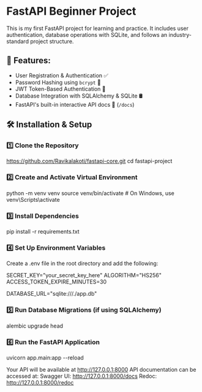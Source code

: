 # FastAPI Beginner Project 

This is my first FastAPI project for learning and practice. It includes user authentication, database operations with SQLite, and follows an industry-standard project structure.

## 📌 Features:
- User Registration & Authentication ✅
- Password Hashing using `bcrypt` 🔐
- JWT Token-Based Authentication 🔑
- Database Integration with SQLAlchemy & SQLite 🛢️
- FastAPI's built-in interactive API docs 📄 (`/docs`)


## 🛠️ Installation & Setup

### 1️⃣ Clone the Repository
https://github.com/Ravikalakoti/fastapi-core.git
cd fastapi-project

### 2️⃣ Create and Activate Virtual Environment
python -m venv venv
source venv/bin/activate  # On Windows, use venv\Scripts\activate

### 3️⃣ Install Dependencies
pip install -r requirements.txt

### 4️⃣ Set Up Environment Variables
Create a .env file in the root directory and add the following:

SECRET_KEY="your_secret_key_here"
ALGORITHM="HS256"
ACCESS_TOKEN_EXPIRE_MINUTES=30

DATABASE_URL="sqlite:///./app.db"

### 5️⃣ Run Database Migrations (if using SQLAlchemy)
alembic upgrade head

### 6️⃣ Run the FastAPI Application
uvicorn app.main:app --reload

Your API will be available at http://127.0.0.1:8000
API documentation can be accessed at:
Swagger UI: http://127.0.0.1:8000/docs
Redoc: http://127.0.0.1:8000/redoc


